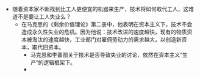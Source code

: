 - 随着资本家不断找到比工人更便宜的机器来生产，技术将如何取代工人，这难道不是要让工人失业么？
	- 在马克思的《剩余价值理论》第二册中，他表明在资本主义下，技术不会造成永久性失业的危机。因为他说：技术改进的速度越快，现有的物质资本被淘汰的速度越快，工业部门对雇佣劳动力的需求越大，以创造新资本，取代旧资本。
		- 马克思和李嘉图关于技术是否导致失业的讨论，依然在资本主义“生产”的逻辑框架下。
		-